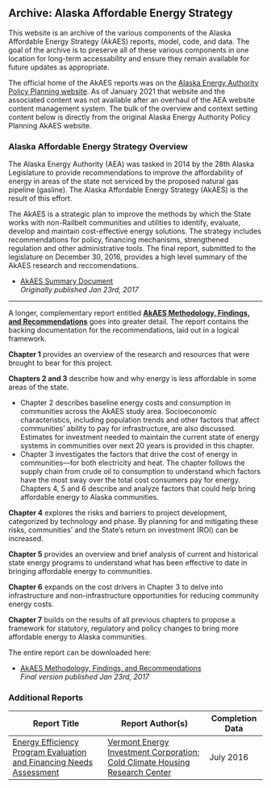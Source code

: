 ## Archive: Alaska Affordable Energy Strategy

This website is an archive of the various components of the Alaska Affordable Energy Strategy (AkAES) reports, model, code, and data. The goal of the archive is to preserve all of these various components in one location for long-term accessability and ensure they remain available for future updates as appropriate. 

The official home of the AkAES reports was on the [Alaska Energy Authority Policy Planning website](http://www.akenergyauthority.org/Policy-Planning/AlaskaAffordableEnergyStrategy). As of January 2021 that website and the associated content was not available after an overhaul of the AEA website content management system. The bulk of the overview and context setting content below is directly from the original Alaska Energy Authority Policy Planning AkAES website.

### Alaska Affordable Energy Strategy Overview

The Alaska Energy Authority (AEA) was tasked in 2014 by the 28th Alaska Legislature to provide recommendations to improve the affordability of energy in areas of the state not serviced by the proposed natural gas pipeline (gasline). The Alaska Affordable Energy Strategy (AkAES) is the result of this effort.

The AkAES is a strategic plan to improve the methods by which the State works with non-Railbelt communities and utilities to identify, evaluate, develop and maintain cost-effective energy solutions. The strategy includes recommendations for policy, financing mechanisms, strengthened regulation and other administrative tools. The final report, submitted to the legislature on December 30, 2016, provides a high level summary of the AkAES research and reccomendations.

* [AkAES Summary Document](AkAESES12317printfinalv2.pdf)  
  _Originally published Jan 23rd, 2017_

----

A longer, complementary report entitled **[AkAES Methodology, Findings, and Recommendations](AkAESMFR22217.pdf)** goes into greater detail. The report contains the backing documentation for the recommendations, laid out in a logical framework.

**Chapter 1** provides an overview of the research and resources that were brought to bear for this project.

**Chapters 2 and 3** describe how and why energy is less affordable in some areas of the state.
* Chapter 2 describes baseline energy costs and consumption in communities across the AkAES study area. Socioeconomic characteristics, including population trends and other factors that affect communities’ ability to pay for infrastructure, are also discussed. Estimates for investment needed to maintain the current state of energy systems in communities over next 20 years is provided in this chapter.
* Chapter 3 investigates the factors that drive the cost of energy in communities—for both electricity and heat. The chapter follows the supply chain from crude oil to consumption to understand which factors have the most sway over the total cost consumers pay for energy.
Chapters 4, 5 and 6 describe and analyze factors that could help bring affordable energy to Alaska communities.

**Chapter 4** explores the risks and barriers to project development, categorized by technology and phase. By planning for and mitigating these risks, communities’ and the State’s return on investment (ROI) can be increased.

**Chapter 5** provides an overview and brief analysis of current and historical state energy programs to understand what has been effective to date in bringing affordable energy to communities.

**Chapter 6** expands on the cost drivers in Chapter 3 to delve into infrastructure and non-infrastructure opportunities for reducing community energy costs.

**Chapter 7** builds on the results of all previous chapters to propose a framework for statutory, regulatory and policy changes to bring more affordable energy to Alaska communities.

The entire report can be downloaded here:

* [AkAES Methodology, Findings, and Recommendations](AkAESMFR22217.pdf)  
_Final version published Jan 23rd, 2017_


### Additional Reports

| Report Title  | Report Author(s)  | Completion Data   |
| ---           | ---               | ---               |
| [Energy Efficiency Program Evaluation and Financing Needs Assessment](reports/AKAESEEFinancingAssessment.pdf)| [Vermont Energy Investment Corporation](https://www.veic.org/); [Cold Climate Housing Research Center](http://cchrc.org/) |  July 2016 | 
